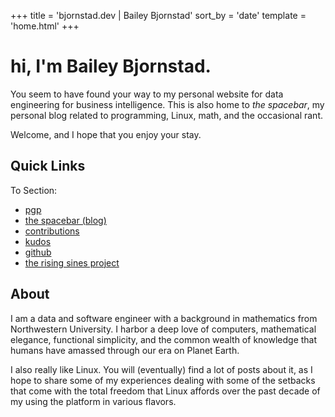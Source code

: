 +++
title = 'bjornstad.dev | Bailey Bjornstad'
sort_by = 'date'
template = 'home.html'
+++

# hi, I'm Bailey Bjornstad.

You seem to have found your way to my personal website for data engineering for
business intelligence. This is also home to _the spacebar_, my personal blog
related to programming, Linux, math, and the occasional rant.

Welcome, and I hope that you enjoy your stay.

## Quick Links

To Section:
- [pgp](./pgp)
- [the spacebar (blog)](./spacebar)
- [contributions](./contributions_involvements)
- [kudos](./kudos)
- [github](https://github.com/bbjornstad)
- [the rising sines project](https://risingsines.live)

## About

I am a data and software engineer with a background in mathematics from
Northwestern University. I harbor a deep love of computers, mathematical
elegance, functional simplicity, and the common wealth of knowledge that humans
have amassed through our era on Planet Earth.

I also really like Linux. You will (eventually) find a lot of posts about it, as
I hope to share some of my experiences dealing with some of the setbacks that
come with the total freedom that Linux affords over the past decade of my using
the platform in various flavors.


